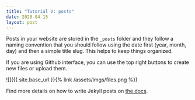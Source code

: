 ```yaml
---
title: "Tutorial V: posts"
date: 2020-04-15
layout: post
---
```


Posts in your website are stored in the `_posts` folder and they follow a naming convention that you should follow using the date first (year, month, day) and then a simple title slug. This helps to keep things organized.

If you are using Github interface, you can use the top right buttons to create new files or upload them.

![]({{ site.base_url }}{% link /assets/imgs/files.png %})

Find more details on how to write Jekyll posts on [the docs](https://jekyllrb.com/docs/posts/).
